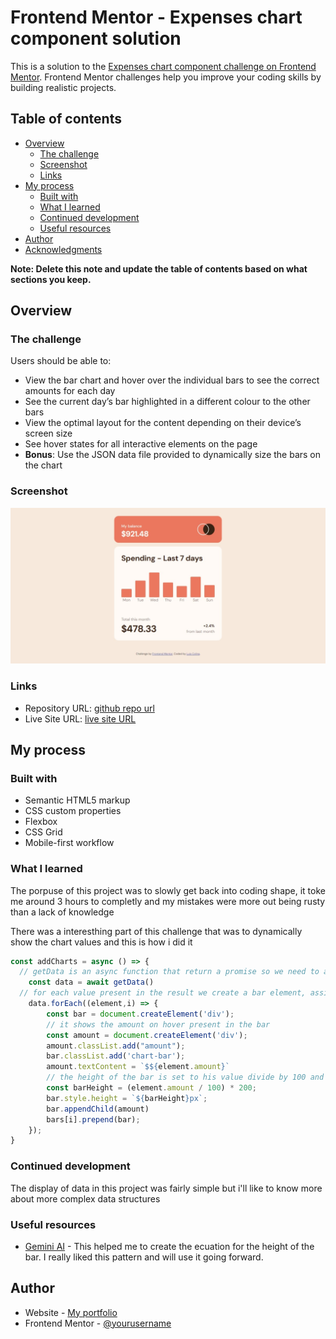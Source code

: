 # Frontend Mentor - Expenses chart component solution

This is a solution to the [Expenses chart component challenge on Frontend Mentor](https://www.frontendmentor.io/challenges/expenses-chart-component-e7yJBUdjwt). Frontend Mentor challenges help you improve your coding skills by building realistic projects. 

## Table of contents

- [Overview](#overview)
  - [The challenge](#the-challenge)
  - [Screenshot](#screenshot)
  - [Links](#links)
- [My process](#my-process)
  - [Built with](#built-with)
  - [What I learned](#what-i-learned)
  - [Continued development](#continued-development)
  - [Useful resources](#useful-resources)
- [Author](#author)
- [Acknowledgments](#acknowledgments)

**Note: Delete this note and update the table of contents based on what sections you keep.**

## Overview

### The challenge

Users should be able to:

- View the bar chart and hover over the individual bars to see the correct amounts for each day
- See the current day’s bar highlighted in a different colour to the other bars
- View the optimal layout for the content depending on their device’s screen size
- See hover states for all interactive elements on the page
- **Bonus**: Use the JSON data file provided to dynamically size the bars on the chart

### Screenshot

![](./screenshot.jpeg)


### Links

- Repository URL: [github repo url](https://github.com/Silkiercomet/7-days-chart)
- Live Site URL: [live site URL](https://silkiercomet.github.io/7-days-chart/)

## My process

### Built with

- Semantic HTML5 markup
- CSS custom properties
- Flexbox
- CSS Grid
- Mobile-first workflow

### What I learned

The porpuse of this project was to slowly get back into coding shape, it toke me around 3 hours to completly and my mistakes were more out being rusty than a lack of knowledge

There was a interesthing part of this challenge that was to dynamically show the chart values and this is how i did it

```js
const addCharts = async () => {
  // getData is an async function that return a promise so we need to await it to resolve
    const data = await getData()
  // for each value present in the result we create a bar element, assing his class and also amount
    data.forEach((element,i) => {
        const bar = document.createElement('div');
        // it shows the amount on hover present in the bar
        const amount = document.createElement('div');
        amount.classList.add("amount");
        bar.classList.add('chart-bar');
        amount.textContent = `$${element.amount}`
        // the height of the bar is set to his value divide by 100 and multiply by the minimun container height 
        const barHeight = (element.amount / 100) * 200; 
        bar.style.height = `${barHeight}px`;
        bar.appendChild(amount)
        bars[i].prepend(bar);
    });
}
```

### Continued development

The display of data in this project was fairly simple but i'll like to know more about more complex data structures 

### Useful resources

- [Gemini AI](https://gemini.google.com/app) - This helped me to create the ecuation for the height of the bar. I really liked this pattern and will use it going forward.

## Author

- Website - [My portfolio](https://luis-colina-portfolio.netlify.app/)
- Frontend Mentor - [@yourusername](https://www.frontendmentor.io/profile/Silkiercomet)


